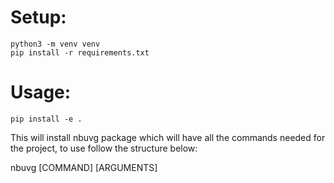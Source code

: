 # Setup:

```console
python3 -m venv venv
pip install -r requirements.txt
```

# Usage:

```console
pip install -e .
```

This will install nbuvg package which will have all the commands needed for the project, to use follow the structure below:

nbuvg [COMMAND] [ARGUMENTS]

